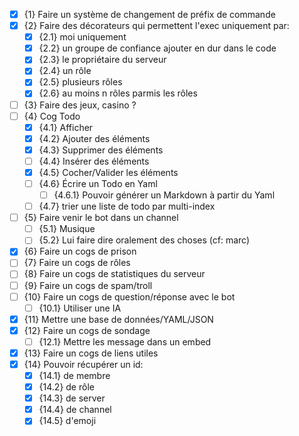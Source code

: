 - [x] {1} Faire un système de changement de préfix de commande
- [x] {2} Faire des décorateurs qui permettent l'exec uniquement par:
    - [x] {2.1} moi uniquement
    - [x] {2.2} un groupe de confiance ajouter en dur dans le code
    - [x] {2.3} le propriétaire du serveur
    - [x] {2.4} un rôle
    - [x] {2.5} plusieurs rôles
    - [x] {2.6} au moins n rôles parmis les rôles
- [ ] {3} Faire des jeux, casino ?
- [ ] {4} Cog Todo
    - [x] {4.1} Afficher
    - [x] {4.2} Ajouter des éléments
    - [x] {4.3} Supprimer des éléments
    - [ ] {4.4} Insérer des éléments
    - [x] {4.5} Cocher/Valider les éléments
    - [ ] {4.6} Écrire un Todo en Yaml
        - [ ] {4.6.1} Pouvoir générer un Markdown à partir du Yaml
    - [ ] {4.7} trier une liste de todo par multi-index
- [ ] {5} Faire venir le bot dans un channel 
    - [ ] {5.1} Musique
    - [ ] {5.2} Lui faire dire oralement des choses (cf: marc)
- [x] {6} Faire un cogs de prison
- [ ] {7} Faire un cogs de rôles
- [ ] {8} Faire un cogs de statistiques du serveur
- [ ] {9} Faire un cogs de spam/troll
- [ ] {10} Faire un cogs de question/réponse avec le bot 
    - [ ] {10.1} Utiliser une IA
- [x] {11} Mettre une base de données/YAML/JSON
- [x] {12} Faire un cogs de sondage
    - [ ] {12.1} Mettre les message dans un embed
- [x] {13} Faire un cogs de liens utiles
- [x] {14} Pouvoir récupérer un id:
    - [x] {14.1} de membre
    - [x] {14.2} de rôle
    - [x] {14.3} de server
    - [x] {14.4} de channel
    - [x] {14.5} d'emoji
